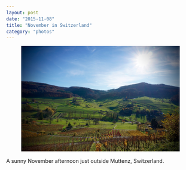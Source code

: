 ```yaml
---
layout: post
date: "2015-11-08"
title: "November in Switzerland"
category: "photos"
---
```


<figure>

![Landscape with green hills](pic.jpg)
</figure>

A sunny November afternoon just outside Muttenz, Switzerland.
